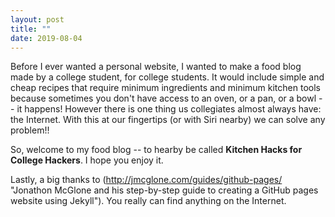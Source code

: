 ```yaml
---
layout: post
title: ""
date: 2019-08-04
---
```


Before I ever wanted a personal website, I wanted to make a food blog made by a college student, for college students. It would include simple and cheap recipes that require minimum ingredients and minimum kitchen tools because sometimes you don't have access to an oven, or a pan, or a bowl -- it happens! However there is one thing us collegiates almost always have: the Internet. With this at our fingertips (or with Siri nearby) we can solve any problem!! 

So, welcome to my food blog -- to hearby be called **Kitchen Hacks for College Hackers**. I hope you enjoy it. 

Lastly, a big thanks to (http://jmcglone.com/guides/github-pages/ "Jonathon McGlone and his step-by-step guide to creating a GitHub pages website using Jekyll"). You really can find anything on the Internet.

